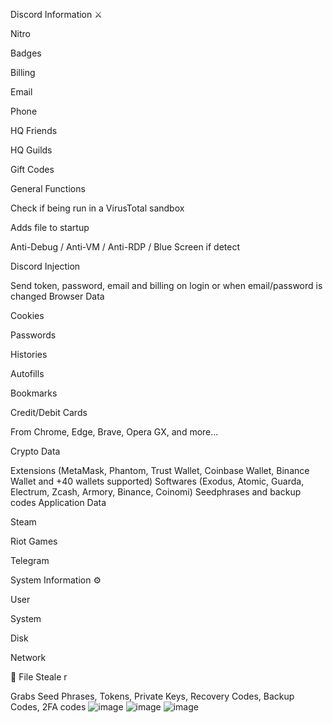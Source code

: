 Discord Information ⚔️

Nitro

Badges

Billing

Email

Phone

HQ Friends

HQ Guilds

Gift Codes

General Functions


Check if being run in a VirusTotal sandbox

Adds file to startup

Anti-Debug / Anti-VM / Anti-RDP / Blue Screen if detect

Discord Injection

Send token, password, email and billing on login or when email/password is changed
Browser Data

Cookies

Passwords

Histories

Autofills

Bookmarks

Credit/Debit Cards

From Chrome, Edge, Brave, Opera GX, and more...

Crypto Data


Extensions (MetaMask, Phantom, Trust Wallet, Coinbase Wallet, Binance Wallet and +40 wallets supported)
Softwares (Exodus, Atomic, Guarda, Electrum, Zcash, Armory, Binance, Coinomi)
Seedphrases and backup codes
Application Data

Steam

Riot Games

Telegram

System Information ⚙️

User

System

Disk

Network

📁 File Steale
r

Grabs Seed Phrases, Tokens, Private Keys, Recovery Codes, Backup Codes, 2FA codes
![image](https://github.com/jokertools1000/venomgrabber/assets/153768593/068c94a0-f0aa-46e1-aafa-9bdf37ff27ec)
![image](https://github.com/jokertools1000/venomgrabber/assets/153768593/cf474371-aa1d-41f7-a49d-88eb4c5cb923)
![image](https://github.com/jokertools1000/venomgrabber/assets/153768593/15c61346-abda-4c43-9fee-fe4aedd299b9)





